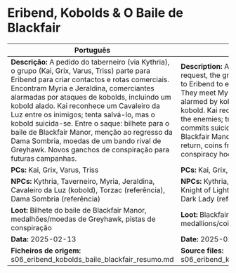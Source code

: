 # Eribend, Kobolds & O Baile de Blackfair

| Português | English |
|-----------|---------|
| **Descrição:** A pedido do taberneiro (via Kythria), o grupo (Kai, Grix, Varus, Triss) parte para Eribend para criar contactos e rotas comerciais. Encontram Myria e Jeraldina, comerciantes alarmadas por ataques de kobolds, incluindo um kobold alado. Kai reconhece um Cavaleiro da Luz entre os inimigos; tenta salvá-lo, mas o kobold suicida-se. Entre o saque: bilhete para o baile de Blackfair Manor, menção ao regresso da Dama Sombria, moedas de um bando rival de Greyhawk. Novos ganchos de conspiração para futuras campanhas.<br> | **Description:** At the innkeepers (via Kythria) request, the group (Kai, Grix, Varus, Triss) goes to Eribend to establish trade contacts and routes. They meet Myria and Jeraldina, merchants alarmed by kobold attacks, including a winged kobold. Kai recognizes a Knight of Light among the enemies; tries to save him, but the kobold commits suicide. Among the loot: ticket for the Blackfair Manor ball, mention of the Dark Ladys return, coins from a rival Greyhawk gang. New conspiracy hooks for future campaigns.<br> |
| **PCs:** Kai, Grix, Varus, Triss | **PCs:** Kai, Grix, Varus, Triss |
| **NPCs:** Kythria, Taverneiro, Myria, Jeraldina, Cavaleiro da Luz (kobold), Torzac (referência), Dama Sombria (referência) | **NPCs:** Kythria, Innkeeper, Myria, Jeraldina, Knight of Light (kobold), Torzac (reference), Dark Lady (reference) |
| **Loot:** Bilhete do baile de Blackfair Manor, medalhões/moedas de Greyhawk, pistas de conspiração | **Loot:** Blackfair Manor ball ticket, Greyhawk gang medallions/coins, conspiracy clues |
| **Data:** 2025-02-13 | **Date:** 2025-02-13 |
| **Ficheiros de origem:** s06_eribend_kobolds_baile_blackfair_resumo.md | **Source files:** s06_eribend_kobolds_baile_blackfair_resumo.md |


















